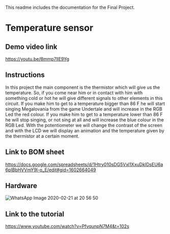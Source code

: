 This readme includes the documentation for the Final Project.

# Temperature sensor

## Demo video link
https://youtu.be/8mmp7llE9Yg

## Instructions

In this project the main component is the thermistor which will give us the temperature. So, if you come near him or in contact with him with something cold or hot he will give different signals to other elements in this circuit. If you make him to get to a temperature bigger than 86 F he will start singing Megalovania from the game Undertale and will increase in the RGB Led the red colour. If you make him to get to a temperature lower than 86 F he will stop singing, or not sing at all and will increase the blue colour in the RGB Led.
With the potentiometer we will change the contrast of the screen and with the LCD we will display an animation and the temperature given by the thermistor at a certain moment.

## Link to BOM sheet
https://docs.google.com/spreadsheets/d/1Htry010sDG5Vxl1XxuDkIDsEU6a6pIBbHVVmY9l-o_E/edit#gid=1602664049

## Hardware
![WhatsApp Image 2020-02-21 at 20 56 50](https://user-images.githubusercontent.com/49250412/75063171-fead3280-54ec-11ea-9599-90948096951c.jpeg)

## Link to the tutorial
https://www.youtube.com/watch?v=PfvqunpN7M4&t=102s
